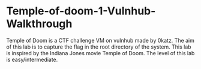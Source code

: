 # Temple-of-doom-1-Vulnhub-Walkthrough
Temple of Doom is a CTF challenge VM on vulnhub made by 0katz. The aim of this lab is to capture the flag in the root directory of the system. This lab is inspired by the Indiana Jones movie Temple of Doom. The level of this lab is easy/intermediate.
